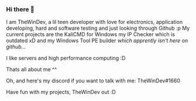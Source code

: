 ### Hi there 👋

I am TheWinDev, a lil teen developer with love for electronics, application developing, hard and software testing and just looking through Github :p
My current projects are the KaliCMD for Windows
my IP Checker which is outdated xD
and my Windows Tool PE builder *which apprently isn't here on github...*

I like servers and high performance computing :D

Thats all about me ^^

Oh, and here's my discord if you want to talk with me: TheWinDev#1660 

Have fun with my projects, TheWinDev out :D


<!--
**twdtech/twdtech** is a ✨ _special_ ✨ repository because its `README.md` (this file) appears on your GitHub profile.

Here are some ideas to get you started:

- 🔭 I’m currently working on ...
- 🌱 I’m currently learning ...
- 👯 I’m looking to collaborate on ...
- 🤔 I’m looking for help with ...
- 💬 Ask me about ...
- 📫 How to reach me: ...
- 😄 Pronouns: ...
- ⚡ Fun fact: ...
-->
